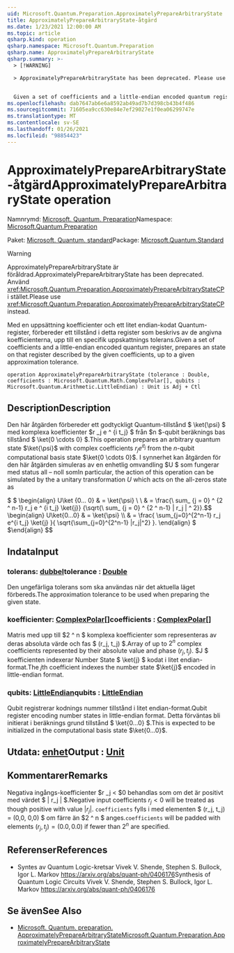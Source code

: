 ```yaml
---
uid: Microsoft.Quantum.Preparation.ApproximatelyPrepareArbitraryState
title: ApproximatelyPrepareArbitraryState-åtgärd
ms.date: 1/23/2021 12:00:00 AM
ms.topic: article
qsharp.kind: operation
qsharp.namespace: Microsoft.Quantum.Preparation
qsharp.name: ApproximatelyPrepareArbitraryState
qsharp.summary: >-
  > [!WARNING]

  > ApproximatelyPrepareArbitraryState has been deprecated. Please use <xref:Microsoft.Quantum.Preparation.ApproximatelyPrepareArbitraryStateCP> instead.


  Given a set of coefficients and a little-endian encoded quantum register, prepares an state on that register described by the given coefficients, up to a given approximation tolerance.
ms.openlocfilehash: dab7647ab6e6a8592ab49ad7b7d398cb43b4f486
ms.sourcegitcommit: 71605ea9cc630e84e7ef29027e1f0ea06299747e
ms.translationtype: MT
ms.contentlocale: sv-SE
ms.lasthandoff: 01/26/2021
ms.locfileid: "98854423"
---
```

# <a name="approximatelypreparearbitrarystate-operation"></a><span data-ttu-id="1b597-102">ApproximatelyPrepareArbitraryState-åtgärd</span><span class="sxs-lookup"><span data-stu-id="1b597-102">ApproximatelyPrepareArbitraryState operation</span></span>

<span data-ttu-id="1b597-103">Namnrymd: [Microsoft. Quantum. Preparation](xref:Microsoft.Quantum.Preparation)</span><span class="sxs-lookup"><span data-stu-id="1b597-103">Namespace: [Microsoft.Quantum.Preparation](xref:Microsoft.Quantum.Preparation)</span></span>

<span data-ttu-id="1b597-104">Paket: [Microsoft. Quantum. standard](https://nuget.org/packages/Microsoft.Quantum.Standard)</span><span class="sxs-lookup"><span data-stu-id="1b597-104">Package: [Microsoft.Quantum.Standard](https://nuget.org/packages/Microsoft.Quantum.Standard)</span></span>


> [!WARNING]
> <span data-ttu-id="1b597-105">ApproximatelyPrepareArbitraryState är föråldrad.</span><span class="sxs-lookup"><span data-stu-id="1b597-105">ApproximatelyPrepareArbitraryState has been deprecated.</span></span> <span data-ttu-id="1b597-106">Använd <xref:Microsoft.Quantum.Preparation.ApproximatelyPrepareArbitraryStateCP> i stället.</span><span class="sxs-lookup"><span data-stu-id="1b597-106">Please use <xref:Microsoft.Quantum.Preparation.ApproximatelyPrepareArbitraryStateCP> instead.</span></span>

<span data-ttu-id="1b597-107">Med en uppsättning koefficienter och ett litet endian-kodat Quantum-register, förbereder ett tillstånd i detta register som beskrivs av de angivna koefficienterna, upp till en specifik uppskattnings tolerans.</span><span class="sxs-lookup"><span data-stu-id="1b597-107">Given a set of coefficients and a little-endian encoded quantum register, prepares an state on that register described by the given coefficients, up to a given approximation tolerance.</span></span>

```qsharp
operation ApproximatelyPrepareArbitraryState (tolerance : Double, coefficients : Microsoft.Quantum.Math.ComplexPolar[], qubits : Microsoft.Quantum.Arithmetic.LittleEndian) : Unit is Adj + Ctl
```


## <a name="description"></a><span data-ttu-id="1b597-108">Description</span><span class="sxs-lookup"><span data-stu-id="1b597-108">Description</span></span>

<span data-ttu-id="1b597-109">Den här åtgärden förbereder ett godtyckligt Quantum-tillstånd $ \ket{\psi} $ med komplexa koefficienter $r _j e ^ {i t_j} $ från $n $-qubit beräknings bas tillstånd $ \ket{0 \cdots 0} $.</span><span class="sxs-lookup"><span data-stu-id="1b597-109">This operation prepares an arbitrary quantum state $\ket{\psi}$ with complex coefficients $r_j e^{i t_j}$ from the $n$-qubit computational basis state $\ket{0 \cdots 0}$.</span></span>
<span data-ttu-id="1b597-110">I synnerhet kan åtgärden för den här åtgärden simuleras av en enhetlig omvandling $U $ som fungerar med status all – noll som</span><span class="sxs-lookup"><span data-stu-id="1b597-110">In particular, the action of this operation can be simulated by the a unitary transformation $U$ which acts on the all-zeros state as</span></span>

<span data-ttu-id="1b597-111">$ $ \begin{align} U\ket {0... 0} & = \ket{\psi} \\ \\ & = \frac{\ sum_ {j = 0} ^ {2 ^ n-1} r_j e ^ {i t_j} \ket{j}} {\sqrt{\ sum_ {j = 0} ^ {2 ^ n-1} | r_j | ^ 2}}.</span><span class="sxs-lookup"><span data-stu-id="1b597-111">$$ \begin{align} U\ket{0...0} & = \ket{\psi} \\\\ & = \frac{ \sum_{j=0}^{2^n-1} r_j e^{i t_j} \ket{j} }{ \sqrt{\sum_{j=0}^{2^n-1} |r_j|^2} }.</span></span>
<span data-ttu-id="1b597-112">\end{align} $ $</span><span class="sxs-lookup"><span data-stu-id="1b597-112">\end{align} $$</span></span>

## <a name="input"></a><span data-ttu-id="1b597-113">Indata</span><span class="sxs-lookup"><span data-stu-id="1b597-113">Input</span></span>

### <a name="tolerance--double"></a><span data-ttu-id="1b597-114">tolerans: [dubbel](xref:microsoft.quantum.lang-ref.double)</span><span class="sxs-lookup"><span data-stu-id="1b597-114">tolerance : [Double](xref:microsoft.quantum.lang-ref.double)</span></span>

<span data-ttu-id="1b597-115">Den ungefärliga tolerans som ska användas när det aktuella läget förbereds.</span><span class="sxs-lookup"><span data-stu-id="1b597-115">The approximation tolerance to be used when preparing the given state.</span></span>


### <a name="coefficients--complexpolar"></a><span data-ttu-id="1b597-116">koefficienter: [ComplexPolar](xref:Microsoft.Quantum.Math.ComplexPolar)[]</span><span class="sxs-lookup"><span data-stu-id="1b597-116">coefficients : [ComplexPolar](xref:Microsoft.Quantum.Math.ComplexPolar)[]</span></span>

<span data-ttu-id="1b597-117">Matris med upp till $2 ^ n $ komplexa koefficienter som representeras av deras absoluta värde och fas $ (r_j, t_j) $.</span><span class="sxs-lookup"><span data-stu-id="1b597-117">Array of up to $2^n$ complex coefficients represented by their absolute value and phase $(r_j, t_j)$.</span></span> <span data-ttu-id="1b597-118">$J $ koefficienten indexerar Number State $ \ket{j} $ kodat i litet endian-format.</span><span class="sxs-lookup"><span data-stu-id="1b597-118">The $j$th coefficient indexes the number state $\ket{j}$ encoded in little-endian format.</span></span>


### <a name="qubits--littleendian"></a><span data-ttu-id="1b597-119">qubits: [LittleEndian](xref:Microsoft.Quantum.Arithmetic.LittleEndian)</span><span class="sxs-lookup"><span data-stu-id="1b597-119">qubits : [LittleEndian](xref:Microsoft.Quantum.Arithmetic.LittleEndian)</span></span>

<span data-ttu-id="1b597-120">Qubit registrerar kodnings nummer tillstånd i litet endian-format.</span><span class="sxs-lookup"><span data-stu-id="1b597-120">Qubit register encoding number states in little-endian format.</span></span> <span data-ttu-id="1b597-121">Detta förväntas bli initierat i beräknings grund tillstånd $ \ket{0...0} $.</span><span class="sxs-lookup"><span data-stu-id="1b597-121">This is expected to be initialized in the computational basis state $\ket{0...0}$.</span></span>



## <a name="output--unit"></a><span data-ttu-id="1b597-122">Utdata: [enhet](xref:microsoft.quantum.lang-ref.unit)</span><span class="sxs-lookup"><span data-stu-id="1b597-122">Output : [Unit](xref:microsoft.quantum.lang-ref.unit)</span></span>



## <a name="remarks"></a><span data-ttu-id="1b597-123">Kommentarer</span><span class="sxs-lookup"><span data-stu-id="1b597-123">Remarks</span></span>

<span data-ttu-id="1b597-124">Negativa ingångs-koefficienter $r _j < $0 behandlas som om det är positivt med värdet $ | r_j | $.</span><span class="sxs-lookup"><span data-stu-id="1b597-124">Negative input coefficients $r_j < 0$ will be treated as though positive with value $|r_j|$.</span></span> <span data-ttu-id="1b597-125">`coefficients` fylls i med elementen $ (r_j, t_j) = (0,0, 0,0) $ om färre än $2 ^ n $ anges.</span><span class="sxs-lookup"><span data-stu-id="1b597-125">`coefficients` will be padded with elements $(r_j, t_j) = (0.0, 0.0)$ if fewer than $2^n$ are specified.</span></span>

## <a name="references"></a><span data-ttu-id="1b597-126">Referenser</span><span class="sxs-lookup"><span data-stu-id="1b597-126">References</span></span>

- <span data-ttu-id="1b597-127">Syntes av Quantum Logic-kretsar Vivek V. Shende, Stephen S. Bullock, Igor L. Markov https://arxiv.org/abs/quant-ph/0406176</span><span class="sxs-lookup"><span data-stu-id="1b597-127">Synthesis of Quantum Logic Circuits Vivek V. Shende, Stephen S. Bullock, Igor L. Markov https://arxiv.org/abs/quant-ph/0406176</span></span>

## <a name="see-also"></a><span data-ttu-id="1b597-128">Se även</span><span class="sxs-lookup"><span data-stu-id="1b597-128">See Also</span></span>

- [<span data-ttu-id="1b597-129">Microsoft. Quantum. preparation. ApproximatelyPrepareArbitraryState</span><span class="sxs-lookup"><span data-stu-id="1b597-129">Microsoft.Quantum.Preparation.ApproximatelyPrepareArbitraryState</span></span>](xref:Microsoft.Quantum.Preparation.ApproximatelyPrepareArbitraryState)